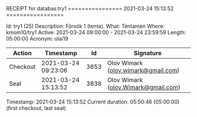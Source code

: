 RECEIPT for databas:try1
================ 2021-03-24 15:13:52 =================

Id:          try1 (25)
Description: Försök 1 (tenta).
What:        Tentamen
Where:       kmom10/try1
Active:      2021-03-24 09:00:00 - 2021-03-24 23:59:59
Length:      05:00:00
Acronym:     olai19

| Action   | Timestamp           | Id    | Signature |
|----------|---------------------|-------|-----------|
| Checkout | 2021-03-24 09:23:06 |  3653 | Olov Wimark (olov.wimark@gmail.com) |
| Seal     | 2021-03-24 15:13:52 |  3838 | Olov Wimark (olov.Wimark@gmail.com) |

Timestamp:        2021-03-24 15:13:52
Current duration: 05:50:46 (05:00:00) (first checkout, last seal)

